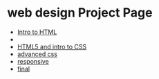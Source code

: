 # web design Project Page

<ul>
    <li><a href="intro_to_html/index.html" target="blank">Intro to HTML</a><li>
    <li><a href="HTML5_to_intro_CSS/index.html" target="blank">HTML5 and intro to CSS</a></li>
    <li><a href="adv_css/index.html" target="blank">advanced css</a></li>
    <li><a href="responsive/index.html" target="blank">responsive</a></li>
    <li><a href="final/index.html" target="blank">final</a></li>
</ul>
